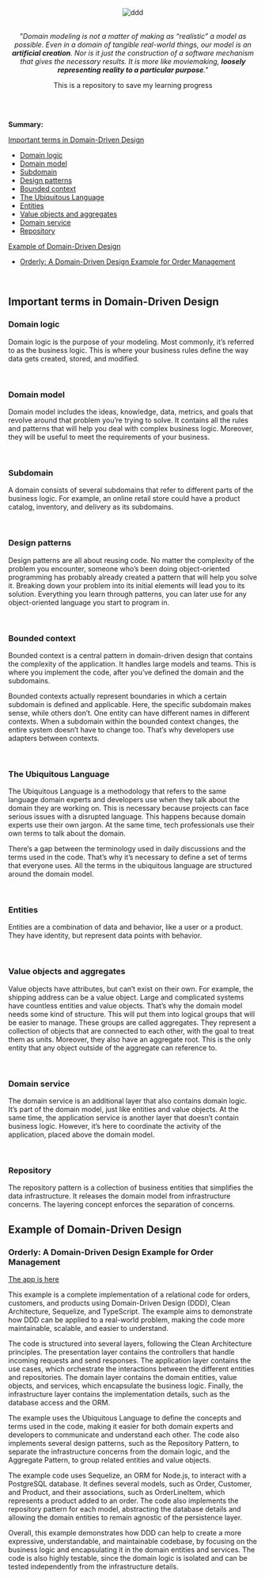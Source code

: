 
<div align="center">
<img src="src/ddd-banner.png" alt="ddd" id="ddd-banner"/>
<br><br>

*"Domain modeling is not a matter of making as “realistic” a model as possible. Even in a domain of tangible real-world things, our model is an **artificial creation**. Nor is it just the construction of a software mechanism that gives the necessary results. It is more like moviemaking, **loosely representing reality to a particular purpose**."*

This is a repository to save my learning progress

</div>
<br>

<br>

**Summary:**

 [Important terms in Domain-Driven Design](#p01)

* [Domain logic](#t01)
* [Domain model](#t02)
* [Subdomain](#t03)
* [Design patterns](#t04)
* [Bounded context](#t05)
* [The Ubiquitous Language](#t06)
* [Entities](#t07)
* [Value objects and aggregates](#t08)
* [Domain service](#t09)
* [Repository](#t10)

 [Example of Domain-Driven Design](#p02)

* [Orderly: A Domain-Driven Design Example for Order Management](#t11)

<br>
<h2 id="p01">Important terms in Domain-Driven Design</h2>
<h3 id="t01">Domain logic</h3>

 Domain logic is the purpose of your modeling. Most commonly, it’s referred to as the business logic. This is where your business rules define the way data gets created, stored, and modified.

<br>
<h3 id="t02">Domain model</h3>

 Domain model includes the ideas, knowledge, data, metrics, and goals that revolve around that problem you’re trying to solve. It contains all the rules and patterns that will help you deal with complex business logic. Moreover, they will be useful to meet the requirements of your business.

<br>
<h3 id="t03">Subdomain</h3>

 A domain consists of several subdomains that refer to different parts of the business logic. For example, an online retail store could have a product catalog, inventory, and delivery as its subdomains.

<br>
<h3 id="t04">Design patterns</h3>

 Design patterns are all about reusing code. No matter the complexity of the problem you encounter, someone who’s been doing object-oriented programming has probably already created a pattern that will help you solve it. Breaking down your problem into its initial elements will lead you to its solution. Everything you learn through patterns, you can later use for any object-oriented language you start to program in.

<br>
<h3 id="t05">Bounded context</h3>

 Bounded context is a central pattern in domain-driven design that contains the complexity of the application. It handles large models and teams. This is where you implement the code, after you’ve defined the domain and the subdomains.

 Bounded contexts actually represent boundaries in which a certain subdomain is defined and applicable. Here, the specific subdomain makes sense, while others don’t. One entity can have different names in different contexts. When a subdomain within the bounded context changes, the entire system doesn’t have to change too. That’s why developers use adapters between contexts.

<br>
<h3 id="t06">The Ubiquitous Language</h3>

 The Ubiquitous Language is a methodology that refers to the same language domain experts and developers use when they talk about the domain they are working on. This is necessary because projects can face serious issues with a disrupted language. This happens because domain experts use their own jargon. At the same time, tech professionals use their own terms to talk about the domain.

 There’s a gap between the terminology used in daily discussions and the terms used in the code. That’s why it’s necessary to define a set of terms that everyone uses. All the terms in the ubiquitous language are structured around the domain model.

<br>
<h3 id="t07">Entities</h3>

 Entities are a combination of data and behavior, like a user or a product. They have identity, but represent data points with behavior.

<br>
<h3 id="t08">Value objects and aggregates</h3>

 Value objects have attributes, but can’t exist on their own. For example, the shipping address can be a value object. Large and complicated systems have countless entities and value objects. That’s why the domain model needs some kind of structure. This will put them into logical groups that will be easier to manage. These groups are called aggregates. They represent a collection of objects that are connected to each other, with the goal to treat them as units. Moreover, they also have an aggregate root. This is the only entity that any object outside of the aggregate can reference to.

<br>
<h3 id="t09">Domain service</h3>

 The domain service is an additional layer that also contains domain logic. It’s part of the domain model, just like entities and value objects. At the same time, the application service is another layer that doesn’t contain business logic. However, it’s here to coordinate the activity of the application, placed above the domain model.

<br>
<h3 id="t10">Repository</h3>

 The repository pattern is a collection of business entities that simplifies the data infrastructure. It releases the domain model from infrastructure concerns. The layering concept enforces the separation of concerns.

<h2 id="p02">Example of Domain-Driven Design</h2>
<h3 id="t11">Orderly: A Domain-Driven Design Example for Order Management</h3>
<a href="https://github.com/vinisbitten/learning-DDD/tree/main/example/app">The app is here</a>

This example is a complete implementation of a relational code for orders, customers, and products using Domain-Driven Design (DDD), Clean Architecture, Sequelize, and TypeScript. The example aims to demonstrate how DDD can be applied to a real-world problem, making the code more maintainable, scalable, and easier to understand.

The code is structured into several layers, following the Clean Architecture principles. The presentation layer contains the controllers that handle incoming requests and send responses. The application layer contains the use cases, which orchestrate the interactions between the different entities and repositories. The domain layer contains the domain entities, value objects, and services, which encapsulate the business logic. Finally, the infrastructure layer contains the implementation details, such as the database access and the ORM.

The example uses the Ubiquitous Language to define the concepts and terms used in the code, making it easier for both domain experts and developers to communicate and understand each other. The code also implements several design patterns, such as the Repository Pattern, to separate the infrastructure concerns from the domain logic, and the Aggregate Pattern, to group related entities and value objects.

The example code uses Sequelize, an ORM for Node.js, to interact with a PostgreSQL database. It defines several models, such as Order, Customer, and Product, and their associations, such as OrderLineItem, which represents a product added to an order. The code also implements the repository pattern for each model, abstracting the database details and allowing the domain entities to remain agnostic of the persistence layer.

Overall, this example demonstrates how DDD can help to create a more expressive, understandable, and maintainable codebase, by focusing on the business logic and encapsulating it in the domain entities and services. The code is also highly testable, since the domain logic is isolated and can be tested independently from the infrastructure details.<n>
